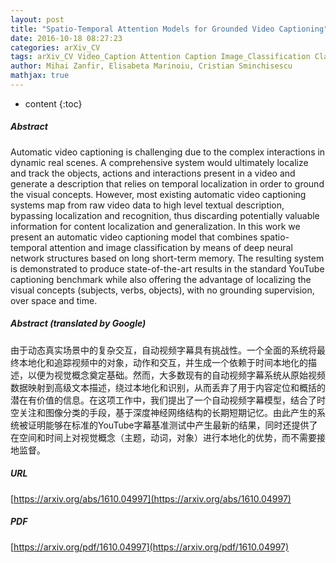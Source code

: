 ```yaml
---
layout: post
title: "Spatio-Temporal Attention Models for Grounded Video Captioning"
date: 2016-10-18 08:27:23
categories: arXiv_CV
tags: arXiv_CV Video_Caption Attention Caption Image_Classification Classification Recognition
author: Mihai Zanfir, Elisabeta Marinoiu, Cristian Sminchisescu
mathjax: true
---
```


* content
{:toc}

##### Abstract
Automatic video captioning is challenging due to the complex interactions in dynamic real scenes. A comprehensive system would ultimately localize and track the objects, actions and interactions present in a video and generate a description that relies on temporal localization in order to ground the visual concepts. However, most existing automatic video captioning systems map from raw video data to high level textual description, bypassing localization and recognition, thus discarding potentially valuable information for content localization and generalization. In this work we present an automatic video captioning model that combines spatio-temporal attention and image classification by means of deep neural network structures based on long short-term memory. The resulting system is demonstrated to produce state-of-the-art results in the standard YouTube captioning benchmark while also offering the advantage of localizing the visual concepts (subjects, verbs, objects), with no grounding supervision, over space and time.

##### Abstract (translated by Google)
由于动态真实场景中的复杂交互，自动视频字幕具有挑战性。一个全面的系统将最终本地化和追踪视频中的对象，动作和交互，并生成一个依赖于时间本地化的描述，以便为视觉概念奠定基础。然而，大多数现有的自动视频字幕系统从原始视频数据映射到高级文本描述，绕过本地化和识别，从而丢弃了用于内容定位和概括的潜在有价值的信息。在这项工作中，我们提出了一个自动视频字幕模型，结合了时空关注和图像分类的手段，基于深度神经网络结构的长期短期记忆。由此产生的系统被证明能够在标准的YouTube字幕基准测试中产生最新的结果，同时还提供了在空间和时间上对视觉概念（主题，动词，对象）进行本地化的优势，而不需要接地监督。

##### URL
[https://arxiv.org/abs/1610.04997](https://arxiv.org/abs/1610.04997)

##### PDF
[https://arxiv.org/pdf/1610.04997](https://arxiv.org/pdf/1610.04997)

